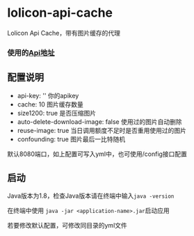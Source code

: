 # lolicon-api-cache
Lolicon Api Cache，带有图片缓存的代理
### 使用的[Api地址](https://api.lolicon.app/#/setu)
## 配置说明
- api-key: '' 你的apikey
- cache: 10 图片缓存数量
- size1200: true 是否压缩图片
- auto-delete-download-image: false 使用过的图片自动删除
- reuse-image: true 当日调用额度不足时是否重用使用过的图片
- confounding: true 图片最后一比特随机

默认8080端口，如上配置可写入yml中，也可使用/config接口配置

## 启动
Java版本为1.8，检查Java版本请在终端中输入```java -version```

在终端中使用 ```java -jar <application-name>.jar```启动应用

若要修改默认配置，可修改同目录的yml文件
